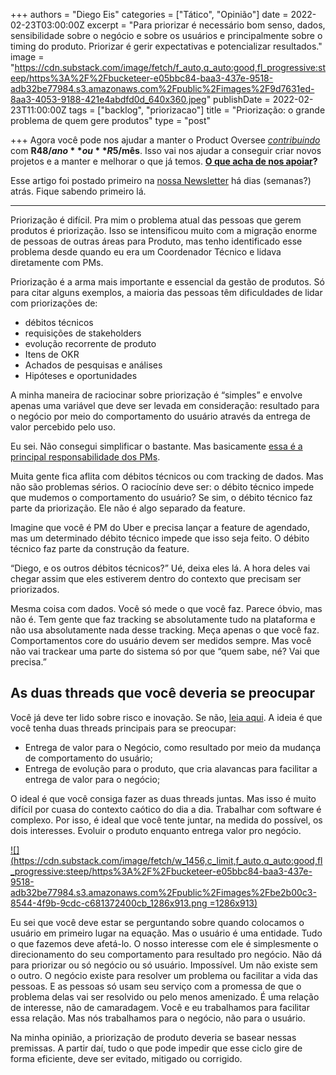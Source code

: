 +++
authors = "Diego Eis"
categories = ["Tático", "Opinião"]
date = 2022-02-23T03:00:00Z
excerpt = "Para priorizar é necessário bom senso, dados, sensibilidade sobre o negócio e sobre os usuários e principalmente sobre o timing do produto. Priorizar é gerir expectativas e potencializar resultados."
image = "https://cdn.substack.com/image/fetch/f_auto,q_auto:good,fl_progressive:steep/https%3A%2F%2Fbucketeer-e05bbc84-baa3-437e-9518-adb32be77984.s3.amazonaws.com%2Fpublic%2Fimages%2F9d7631ed-8aa3-4053-9188-421e4abdfd0d_640x360.jpeg"
publishDate = 2022-02-23T11:00:00Z
tags = ["backlog", "priorizacao"]
title = "Priorização: o grande problema de quem gere produtos"
type = "post"

+++
Agora você pode nos ajudar a manter o Product Oversee [_contribuindo_](https://productoversee.com/apoie/?utm_source=ProductOversee&utm_medium=linkArtigo&utm_campaign=linkArtigoPublicado) com **R$48/ano** ou **R$5/mês**. Isso vai nos ajudar a conseguir criar novos projetos e a manter e melhorar o que já temos. [**O que acha de nos apoiar**](https://productoversee.com/apoie/?utm_source=ProductOversee&utm_medium=linkArtigo&utm_campaign=linkArtigoPublicado)**?**

Esse artigo foi postado primeiro na [nossa Newsletter](https://productoversee.com/newsletter/) há dias (semanas?) atrás. Fique sabendo primeiro lá.

***

Priorização é difícil. Pra mim o problema atual das pessoas que gerem produtos é priorização. Isso se intensificou muito com a migração enorme de pessoas de outras áreas para Produto, mas tenho identificado esse problema desde quando eu era um Coordenador Técnico e lidava diretamente com PMs.

Priorização é a arma mais importante e essencial da gestão de produtos. Só para citar alguns exemplos, a maioria das pessoas têm dificuldades de lidar com priorizações de:

* débitos técnicos
* requisições de stakeholders
* evolução recorrente de produto
* Itens de OKR
* Achados de pesquisas e análises
* Hipóteses e oportunidades

A minha maneira de raciocinar sobre priorização é “simples” e envolve apenas uma variável que deve ser levada em consideração: resultado para o negócio por meio do comportamento do usuário através da entrega de valor percebido pelo uso.

Eu sei. Não consegui simplificar o bastante. Mas basicamente [essa é a principal responsabilidade dos PMs](https://productoversee.com/o-que-eu-acho-que-e-a-principal-responsabilidade-de-pessoas-que-gerem-produtos/servicos-digitais/).

Muita gente fica aflita com débitos técnicos ou com tracking de dados. Mas não são problemas sérios. O raciocínio deve ser: o débito técnico impede que mudemos o comportamento do usuário? Se sim, o débito técnico faz parte da priorização. Ele não é algo separado da feature.

Imagine que você é PM do Uber e precisa lançar a feature de agendado, mas um determinado débito técnico impede que isso seja feito. O débito técnico faz parte da construção da feature.

“Diego, e os outros débitos técnicos?” Ué, deixa eles lá. A hora deles vai chegar assim que eles estiverem dentro do contexto que precisam ser priorizados.

Mesma coisa com dados. Você só mede o que você faz. Parece óbvio, mas não é. Tem gente que faz tracking se absolutamente tudo na plataforma e não usa absolutamente nada desse tracking. Meça apenas o que você faz. Comportamentos core do usuário devem ser medidos sempre. Mas você não vai trackear uma parte do sistema só por que “quem sabe, né? Vai que precisa.”

## As duas threads que você deveria se preocupar

Você já deve ter lido sobre risco e inovação. Se não, [leia aqui](https://diegoeis.com/sobre-inovacao-e-diminuicao-de-risco/). A ideia é que você tenha duas threads principais para se preocupar:

* Entrega de valor para o Negócio, como resultado por meio da mudança de comportamento do usuário;
* Entrega de evolução para o produto, que cria alavancas para facilitar a entrega de valor para o negócio;

O ideal é que você consiga fazer as duas threads juntas. Mas isso é muito difícil por cuasa do contexto caótico do dia a dia. Trabalhar com software é complexo. Por isso, é ideal que você tente juntar, na medida do possível, os dois interesses. Evoluir o produto enquanto entrega valor pro negócio.

[![](https://cdn.substack.com/image/fetch/w_1456,c_limit,f_auto,q_auto:good,fl_progressive:steep/https%3A%2F%2Fbucketeer-e05bbc84-baa3-437e-9518-adb32be77984.s3.amazonaws.com%2Fpublic%2Fimages%2Fbe2b00c3-8544-4f9b-9cdc-c681372400cb_1286x913.png =1286x913)](https://cdn.substack.com/image/fetch/f_auto,q_auto:good,fl_progressive:steep/https%3A%2F%2Fbucketeer-e05bbc84-baa3-437e-9518-adb32be77984.s3.amazonaws.com%2Fpublic%2Fimages%2Fbe2b00c3-8544-4f9b-9cdc-c681372400cb_1286x913.png)

Eu sei que você deve estar se perguntando sobre quando colocamos o usuário em primeiro lugar na equação. Mas o usuário é uma entidade. Tudo o que fazemos deve afetá-lo. O nosso interesse com ele é simplesmente o direcionamento do seu comportamento para resultado pro negócio. Não dá para priorizar ou só negócio ou só usuário. Impossível. Um não existe sem o outro. O negócio existe para resolver um problema ou facilitar a vida das pessoas. E as pessoas só usam seu serviço com a promessa de que o problema delas vai ser resolvido ou pelo menos amenizado. É uma relação de interesse, não de camaradagem. Você e eu trabalhamos para facilitar essa relação. Mas nós trabalhamos para o negócio, não para o usuário.

Na minha opinião, a priorização de produto deveria se basear nessas premissas. A partir daí, tudo o que pode impedir que esse ciclo gire de forma eficiente, deve ser evitado, mitigado ou corrigido.